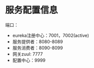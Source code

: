 # 服务配置信息

端口：

- eureka注册中心：7001，7002(active)
- 服务提供者：8080-8089
- 服务消费者：8090-8099
- 网关zuul: 7777
- 配置中心：9999    